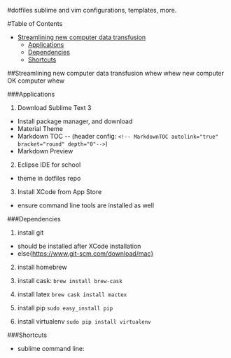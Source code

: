 #dotfiles
sublime and vim configurations, templates, more.

#Table of Contents

<!-- MarkdownTOC autolink="true" bracket="round" depth="0"-->

- [Streamlining new computer data transfusion](#streamlining-new-computer-data-transfusion)
	- [Applications](#applications)
	- [Dependencies](#dependencies)
	- [Shortcuts](#shortcuts)

<!-- /MarkdownTOC -->


##Streamlining new computer data transfusion
whew whew new computer OK computer whew

###Applications
1. Download Sublime Text 3
 - Install package manager, and download
  - Material Theme 
  - Markdown TOC -- (header config: `<!-- MarkdownTOC autolink="true" bracket="round" depth="0"-->`)
  - Markdown Preview

2. Eclipse IDE for school
 - theme in dotfiles repo

3. Install XCode from App Store
 - ensure command line tools are installed as well

###Dependencies
1. install git
 - should be installed after XCode installation
 - else{https://www.git-scm.com/download/mac}

2. install homebrew

3. install cask: `brew install brew-cask`

4. install latex `brew cask install mactex`

5. install pip `sudo easy_install pip`

6. install virtualenv `sudo pip install virtualenv`

###Shortcuts
- sublime command line: 
